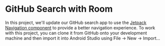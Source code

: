 # GitHub Search with Room

In this project, we'll update our GitHub search app to use the [Jetpack Navigation component](https://developer.android.com/guide/navigation) to provide a better navigation experience.  To work with this project, you can clone it from GitHub onto your development machine and then import it into Android Studio using File → New → Import...
